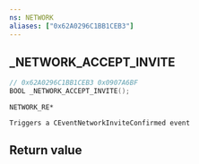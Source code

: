 ```yaml
---
ns: NETWORK
aliases: ["0x62A0296C1BB1CEB3"]
---
```

## _NETWORK_ACCEPT_INVITE

```c
// 0x62A0296C1BB1CEB3 0x0907A6BF
BOOL _NETWORK_ACCEPT_INVITE();
```

```
NETWORK_RE*

Triggers a CEventNetworkInviteConfirmed event
```

## Return value
